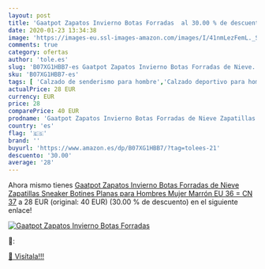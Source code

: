 ```yaml
---
layout: post
title: 'Gaatpot Zapatos Invierno Botas Forradas  al 30.00 % de descuento'
date: 2020-01-23 13:34:38
image: 'https://images-eu.ssl-images-amazon.com/images/I/41nmLezFemL._SL400_.jpg'
comments: true
category: ofertas
author: 'tole.es'
slug: 'B07XG1HBB7-es Gaatpot Zapatos Invierno Botas Forradas de Nieve...'
sku: 'B07XG1HBB7-es'
tags: [ 'Calzado de senderismo para hombre','Calzado deportivo para hombre','Chanclas y sandalias de piscina para hombre','Zapatillas de senderismo para hombre','Zapatillas y calzado deportivo para hombre','Zapatos','Zapatos para hombre','Zapatos y complementos','botines','zapatos', ]
actualPrice: 28 EUR
currency: EUR
price: 28
comparePrice: 40 EUR
prodname: 'Gaatpot Zapatos Invierno Botas Forradas de Nieve Zapatillas Sneaker Botines Planas para Hombres Mujer Marrón EU 36 = CN 37'
country: 'es'
flag: '🇪🇸'
brand: ''
buyurl: 'https://www.amazon.es/dp/B07XG1HBB7/?tag=tolees-21'
descuento: '30.00'
average: '28'
---
```


Ahora mismo tienes [Gaatpot Zapatos Invierno Botas Forradas de Nieve Zapatillas Sneaker Botines Planas para Hombres Mujer Marrón EU 36 = CN 37](https://www.amazon.es/dp/B07XG1HBB7/?tag=tolees-21) a 28 EUR (original: 40 EUR) (30.00 %  de descuento) en el siguiente enlace!

[![Gaatpot Zapatos Invierno Botas Forradas ](https://images-eu.ssl-images-amazon.com/images/I/41nmLezFemL._SL400_.jpg)](https://www.amazon.es/dp/B07XG1HBB7/?tag=tolees-21)

🔎:


[🛒 Visítala!!!](https://www.amazon.es/dp/B07XG1HBB7/?tag=tolees-21)
